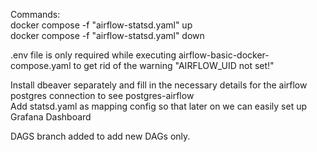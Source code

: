 Commands: <br>
docker compose -f "airflow-statsd.yaml" up <br>
docker compose -f "airflow-statsd.yaml" down

.env file is only required while executing airflow-basic-docker-compose.yaml to get rid of the warning "AIRFLOW_UID not set!"

Install dbeaver separately and fill in the necessary details for the airflow postgres connection to see postgres-airflow <br>
Add statsd.yaml as mapping config so that later on we can easily set up Grafana Dashboard

DAGS branch added to add new DAGs only.